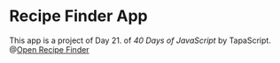 # Recipe Finder App

This app is a project of Day 21. of *40 Days of JavaScript* by TapaScript.
@[Open Recipe Finder](https://htmlpreview.github.io/?https://github.com/adaskruk/JSC/blob/main/Day%2021/index.html)
